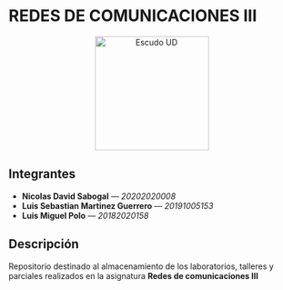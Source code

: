 # REDES DE COMUNICACIONES III

<p align="center">
  <img src="https://github.com/user-attachments/assets/2a0accd5-60e7-4c80-80f2-6c001a051e9d" alt="Escudo UD" width="200">
</p>

## Integrantes

- **Nicolas David Sabogal** — *20202020008*  
- **Luis Sebastian Martinez Guerrero** — *20191005153*  
- **Luis Miguel Polo** — *20182020158*

## Descripción

Repositorio destinado al almacenamiento de los laboratorios, talleres y parciales realizados en la asignatura **Redes de comunicaciones III**
